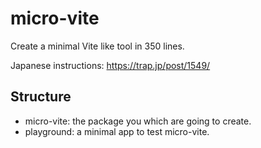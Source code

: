 # micro-vite

Create a minimal Vite like tool in 350 lines.

Japanese instructions: https://trap.jp/post/1549/

## Structure
- micro-vite: the package you which are going to create.
- playground: a minimal app to test micro-vite.
